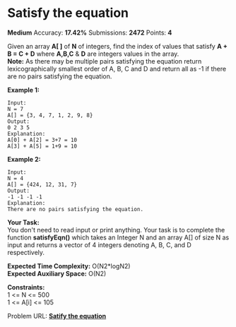 # **Satisfy the equation**

**Medium** Accuracy: **17.42%** Submissions: **2472** Points: **4**

Given an array **A\[ \]** of **N** of integers, find the index of values that satisfy **A + B = C + D** where **A,B,C** &amp; **D** are integers values in the array.  
**Note:** As there may be multiple pairs satisfying the equation return lexicographically smallest order of A, B, C and D and return all as -1 if there are no pairs satisfying the equation.

**Example 1:**

```
Input:
N = 7
A[] = {3, 4, 7, 1, 2, 9, 8}
Output:
0 2 3 5
Explanation:
A[0] + A[2] = 3+7 = 10
A[3] + A[5] = 1+9 = 10
```

**Example 2:**

```
Input:
N = 4
A[] = {424, 12, 31, 7}
Output:
-1 -1 -1 -1
Explanation:
There are no pairs satisfying the equation.
```

**Your Task:**  
You don't need to read input or print anything. Your task is to complete the function **satisfyEqn()** which takes an Integer N and an array A\[\] of size N as input and returns a vector of 4 integers denoting A, B, C, and D respectively.

**Expected Time Complexity:** O(N2\*logN2)  
**Expected Auxiliary Space:** O(N2)

**Constraints:**  
1 &lt;= N &lt;= 500  
1 &lt;= A\[i\] &lt;= 105

Problem URL: **[Satify the equation](https://practice.geeksforgeeks.org/problems/satisfy-the-equation5847/1)**
